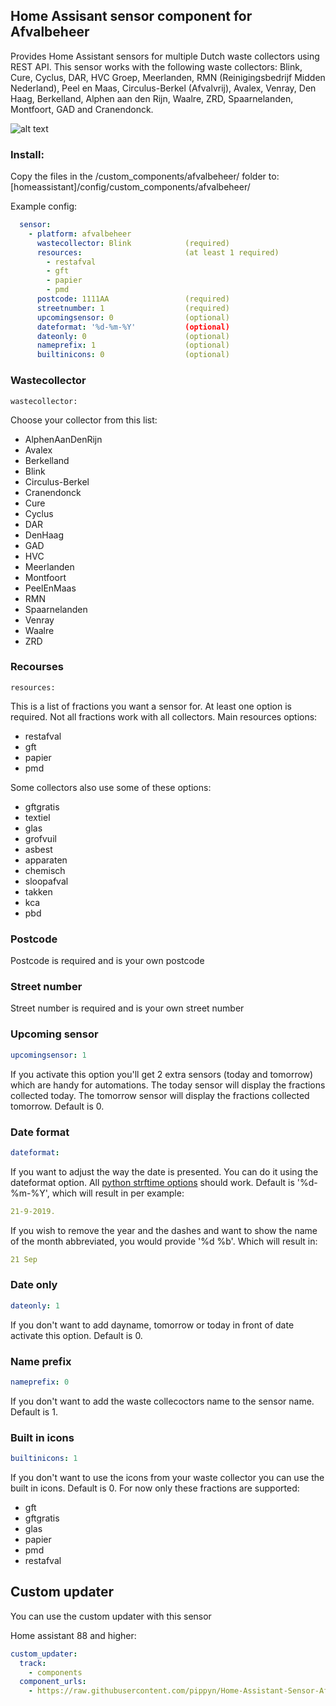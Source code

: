 ## Home Assisant sensor component for Afvalbeheer

Provides Home Assistant sensors for multiple Dutch waste collectors using REST API.
This sensor works with the following waste collectors: Blink, Cure, Cyclus, DAR, HVC Groep, Meerlanden, RMN (Reinigingsbedrijf Midden Nederland), Peel en Maas, Circulus-Berkel (Afvalvrij), Avalex, Venray, Den Haag, Berkelland, Alphen aan den Rijn, Waalre, ZRD, Spaarnelanden, Montfoort, GAD and Cranendonck.

![alt text](https://github.com/pippyn/Home-Assisant-Sensor-Cure-Afvalbeheer/blob/master/example.png)

### Install:
Copy the files in the /custom_components/afvalbeheer/ folder to: [homeassistant]/config/custom_components/afvalbeheer/

Example config:

```yaml
  sensor:
    - platform: afvalbeheer
      wastecollector: Blink            (required)
      resources:                       (at least 1 required)
        - restafval
        - gft
        - papier
        - pmd
      postcode: 1111AA                 (required)
      streetnumber: 1                  (required)
      upcomingsensor: 0                (optional)
      dateformat: '%d-%m-%Y'           (optional)
      dateonly: 0                      (optional)
      nameprefix: 1                    (optional)
      builtinicons: 0                  (optional)
```
### Wastecollector
```
wastecollector:
```
Choose your collector from this list:
  - AlphenAanDenRijn
  - Avalex
  - Berkelland
  - Blink
  - Circulus-Berkel
  - Cranendonck
  - Cure
  - Cyclus
  - DAR
  - DenHaag
  - GAD
  - HVC
  - Meerlanden
  - Montfoort
  - PeelEnMaas
  - RMN
  - Spaarnelanden
  - Venray
  - Waalre
  - ZRD

### Recourses
```
resources:
```
This is a list of fractions you want a sensor for. At least one option is required. Not all fractions work with all collectors.
Main resources options:
  - restafval
  - gft
  - papier
  - pmd

Some collectors also use some of these options:
  - gftgratis
  - textiel
  - glas
  - grofvuil
  - asbest
  - apparaten
  - chemisch
  - sloopafval
  - takken
  - kca
  - pbd

### Postcode
Postcode is required and is your own postcode

### Street number
Street number is required and is your own street number

### Upcoming sensor
```yaml
upcomingsensor: 1
```
If you activate this option you'll get 2 extra sensors (today and tomorrow) which are handy for automations. 
The today sensor will display the fractions collected today.
The tomorrow sensor will display the fractions collected tomorrow.
Default is 0.

### Date format
```yaml
dateformat:
```
If you want to adjust the way the date is presented. You can do it using the dateformat option. All [python strftime options](http://strftime.org/) should work.
Default is '%d-%m-%Y', which will result in per example: 
```yaml
21-9-2019.
```
If you wish to remove the year and the dashes and want to show the name of the month abbreviated, you would provide '%d %b'. Which will result in: 
```yaml
21 Sep
```

### Date only
```yaml
dateonly: 1
```
If you don't want to add dayname, tomorrow or today in front of date activate this option. Default is 0.

### Name prefix
```yaml
nameprefix: 0
```
If you don't want to add the waste collecoctors name to the sensor name. Default is 1.

### Built in icons
```yaml
builtinicons: 1
```
If you don't want to use the icons from your waste collector you can use the built in icons. Default is 0.
For now only these fractions are supported:
- gft
- gftgratis
- glas
- papier
- pmd
- restafval

## Custom updater
You can use the custom updater with this sensor

Home assistant 88 and higher:
```yaml
custom_updater:
  track:
    - components
  component_urls:
    - https://raw.githubusercontent.com/pippyn/Home-Assistant-Sensor-Afvalbeheer/master/custom_components.json
```

